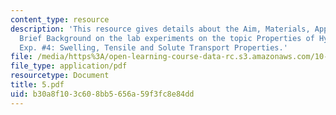 ```yaml
---
content_type: resource
description: 'This resource gives details about the Aim, Materials, Apparatus and
  Brief Background on the lab experiments on the topic Properties of Hydrogels from
  Exp. #4: Swelling, Tensile and Solute Transport Properties.'
file: /media/https%3A/open-learning-course-data-rc.s3.amazonaws.com/10-467-polymer-science-laboratory-fall-2005/b30a8f103c608bb5656a59f3fc8e84dd_5.pdf
file_type: application/pdf
resourcetype: Document
title: 5.pdf
uid: b30a8f10-3c60-8bb5-656a-59f3fc8e84dd
---
```

